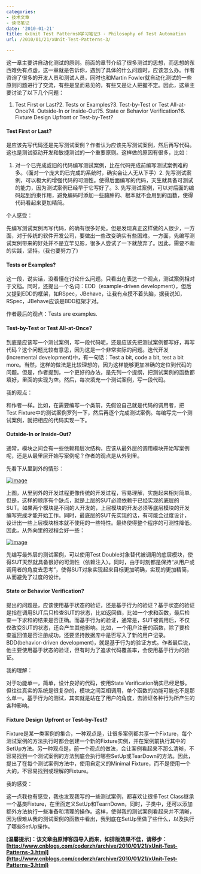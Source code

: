 ```yaml
---
categories:
- 技术文章
- 读书笔记
date: '2010-01-21'
title: 《xUnit Test Patterns》学习笔记3 - Philosophy of Test Automation
url: /2010/01/21/xUnit-Test-Patterns-3/

---
```



这一章主要讲自动化测试的原则。前面的章节介绍了很多测试的思想，而思想的东西难免有点虚，这一章就是告诉你，遇到了具体的什么问题时，应该怎么办。作者咨询了很多的开发人员和测试人员，同时也和Martin Fowler就自动化测试的一些原则问题进行了交流，有些是显而易见的，有些又是让人把握不定。因此，这章主要讨论了以下几个问题：

1.  Test First or Last?2.  Tests or Examples?3.  Test-by-Test or Test All-at-Once?4.  Outside-In or Inside-Out?5.  State or Behavior Verification?6.  Fixture Design Upfront or Test-by-Test?  

#### Test First or Last?

是应该先写代码还是先写测试案例？作者认为应该先写测试案例，然后再写代码。这也是测试驱动开发和敏捷测试的一个重要原则。这样做的原因有很多，比如：

1.  对一个已完成或旧的代码编写测试案例，比在代码完成前编写测试案例难的多。（面对一个庞大的已完成的系统时，确实会让人无从下手）2.  先写测试案例，可以极大的增强代码的可测性。使得后面编写的代码，天生就具备可测试的能力，因为测试案例已经早于它写好了。3.  先写测试案例，可以对后面的编码起到约束作用，避免编码时添加一些臃肿的、根本就不会用到的函数，使得代码看起来更加精简。  

个人感受：

先编写测试案例再写代码，的确有很多好处。但是发现真正这样做的人很少，一方面，对于传统的软件开发公司，要做出一些改变确实有些困难。一方面，先编写测试案例带来的好处并不是立竿见影，很多人尝试了一下就放弃了。因此，需要不断的实践，坚持。(我也要努力了)

#### Tests or Examples?

这一段，说实话，没看懂在讨论什么问题。只看出在表达一个观点，测试案例相对于文档。同时，还提出一个名词：EDD（example-driven development），但后又提到EDD的框架，如RSpec，JBehave，让我有点摸不着头脑，据我说知，RSpec，JBehave应该是BDD框架才对。

作者最后的观点：Tests are examples.

#### Test-by-Test or Test All-at-Once?

到底是应该写一个测试案例，写一段代码呢，还是应该先把测试案例都写好，再写代码？这个问题比较有意思，因为这是一个非常实际的问题。迭代开发(incremental development)中，有一句话：Test a bit, code a bit, test a bit more。当然，这样的做法是比较理想的，因为这样能够更加准确的定位到代码的问题。但是，作者提到，一个更好的办法，是先列一个提纲，把测试案例的函数都填好，里面的实现为空。然后，每次填充一个测试案例，写一段代码。

我的观点：

和作者一样。比如，在需要编写一个类前，先假设自己就是代码的调用者，把Test Fixture中的测试案例罗列一下，然后再逐个完成测试案例。每编写完一个测试案例，就把相应的代码实现一下。

#### Outside-In or Inside-Out?

通常，模块之间会有一些依赖和层次结构，应该从最外层的调用模块开始写案例呢，还是从最里层开始写案例呢？作者的观点是从外到里。

先看下从里到外的情形：
  
[![image](http://images.cnblogs.com/cnblogs_com/coderzh/WindowsLiveWriter/xUnitTestPatterns3PhilosophyofTestAutoma_12F0A/image_thumb.png "image")](http://images.cnblogs.com/cnblogs_com/coderzh/WindowsLiveWriter/xUnitTestPatterns3PhilosophyofTestAutoma_12F0A/image_2.png) 

上图，从里到外的开发过程更像传统的开发过程，容易理解，实施起来相对简单。但是，这样的顺序有个缺点，就是上层的SUT必须依赖于已经实现的底层的SUT。如果两个模块是不同的人开发的，上层模块的开发必须等底层模块的开发编写完成才能开始工作。同时，最底层的SUT先实现的话，有可能会过度设计，设计出一些上层模块根本就不使用的一些特性。最终使得整个程序的可测性降低。因此，从外向里的过程会好一些：
  
[![image](http://images.cnblogs.com/cnblogs_com/coderzh/WindowsLiveWriter/xUnitTestPatterns3PhilosophyofTestAutoma_12F0A/image_thumb_1.png "image")](http://images.cnblogs.com/cnblogs_com/coderzh/WindowsLiveWriter/xUnitTestPatterns3PhilosophyofTestAutoma_12F0A/image_4.png) 

先编写最外层的测试案例，可以使用Test Double对象替代被调用的底层模块，使得SUT天然就具备很好的可测性（依赖注入）。同时，由于时刻都是保持&#8220;从用户或调用者的角度去思考&#8221;，使得SUT对象实现起来目标更加明确，实现的更加精简，从而避免了过度的设计。 

#### State or Behavior Verification?

提出的问题是，应该使用基于状态的验证，还是基于行为的验证？基于状态的验证是指在调用SUT后只检查SUT的状态，比如返回值，比如一个求和函数，最后检查一下求和的结果是否正确。而基于行为的验证，通常是，SUT被调用后，不仅仅改变SUT的状态，还会产生其他影响。比如，一个用户注册的函数，除了要检查返回值是否注册成功，还要坚持数据库中是否写入了新的用户记录。BDD(behavior-driven development)，就是基于行为的验证方式。作者最后说，他主要使用基于状态的验证，但有时为了追求代码覆盖率，会使用基于行为的验证。

我的理解：

对于功能单一，简单，设计良好的代码，使用State Verification确实已经足够。但往往真实的系统是很复杂的，模块之间互相调用，单个函数的功能可能也不是那么单一。基于行为的测试，其实就是站在了用户的角度，去验证各种行为所产生的各种影响。

#### Fixture Design Upfront or Test-by-Test?

Fixture是某一类案例的集合，一种观点是，让很多案例都共享一个Fixture，每个测试案例的方法执行时都会创建一个新的Fixture实例，并在案例前执行其中的SetUp方法。另一种观点是，前一个观点的做法，会让案例看起来不那么清晰，不容易找到一个测试案例的方法到底会执行哪些SetUp或TearDown的方法。因此，提出了在每个测试案例方法中，使用自定义的Minimal Fixture，而不是使用一个大的，不容易找到或理解的Fixture。

我的感受：

这一点我也有感受，我也发现我写的一些测试案例，都喜欢让很多Test Class继承一个基类Fixture，在里面定义SetUp和TearnDown，同时，子类中，还可以添加额外方法执行一些准备和清理的操作。这样，使得我的测试案例看起来并不清晰，因为很难从我的测试案例的函数中看出，我到底在SetUp里做了些什么，以及执行了哪些SetUp操作。

**[温馨提示]：该文章由原博客园导入而来，如排版效果不佳，请移步：[http://www.cnblogs.com/coderzh/archive/2010/01/21/xUnit-Test-Patterns-3.html](http://www.cnblogs.com/coderzh/archive/2010/01/21/xUnit-Test-Patterns-3.html)**
